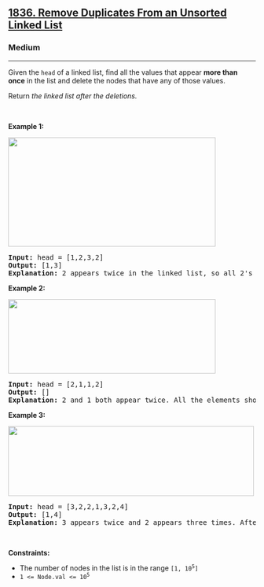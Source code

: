 <h2><a href="https://leetcode.com/problems/remove-duplicates-from-an-unsorted-linked-list/">1836. Remove Duplicates From an Unsorted Linked List</a></h2><h3>Medium</h3><hr><div bis_skin_checked="1"><p>Given the <code>head</code> of a linked list, find all the values that appear <strong>more than once</strong> in the list and delete the nodes that have any of those values.</p>

<p>Return <em>the linked list after the deletions.</em></p>

<p>&nbsp;</p>
<p><strong class="example">Example 1:</strong></p>
<img alt="" src="https://assets.leetcode.com/uploads/2021/04/21/tmp-linked-list.jpg" style="width: 422px; height: 222px;">
<pre><strong>Input:</strong> head = [1,2,3,2]
<strong>Output:</strong> [1,3]
<strong>Explanation:</strong> 2 appears twice in the linked list, so all 2's should be deleted. After deleting all 2's, we are left with [1,3].
</pre>

<p><strong class="example">Example 2:</strong></p>
<img alt="" src="https://assets.leetcode.com/uploads/2021/04/21/tmp-linked-list-1.jpg" style="width: 422px; height: 151px;">
<pre><strong>Input:</strong> head = [2,1,1,2]
<strong>Output:</strong> []
<strong>Explanation:</strong> 2 and 1 both appear twice. All the elements should be deleted.
</pre>

<p><strong class="example">Example 3:</strong></p>
<img alt="" src="https://assets.leetcode.com/uploads/2021/04/21/tmp-linked-list-2.jpg" style="width: 500px; height: 142px;">
<pre><strong>Input:</strong> head = [3,2,2,1,3,2,4]
<strong>Output:</strong> [1,4]
<strong>Explanation: </strong>3 appears twice and 2 appears three times. After deleting all 3's and 2's, we are left with [1,4].
</pre>

<p>&nbsp;</p>
<p><strong>Constraints:</strong></p>

<ul>
	<li>The number of nodes in the list is in the range&nbsp;<code>[1, 10<sup>5</sup>]</code></li>
	<li><code>1 &lt;= Node.val &lt;= 10<sup>5</sup></code></li>
</ul></div>